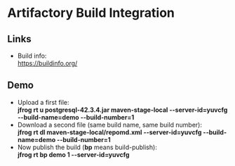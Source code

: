 # Artifactory Build Integration



## Links

- Build info:  
https://buildinfo.org/

## Demo

- Upload a first file:  
**jfrog rt u postgresql-42.3.4.jar maven-stage-local --server-id=yuvcfg  --build-name=demo --build-number=1**
- Download a second file (same build name, same build number):  
**jfrog rt dl  maven-stage-local/repomd.xml --server-id=yuvcfg  --build-name=demo --build-number=1**
- Now publish the build (**bp** means build-publish):  
**jfrog rt bp demo 1 --server-id=yuvcfg**

